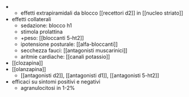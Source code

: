 - - effetti extrapiramidali da blocco [[recettori d2]] in [[nucleo striato]]
- effetti collaterali
	- sedazione: blocco h1
	- stimola prolattina
	- +peso: [[bloccanti 5-ht2]]
	- ipotensione posturale: [[alfa-bloccanti]]
	- secchezza fauci: [[antagonisti muscarinici]]
	- aritmie cardiache: [[canali potassio]]
- [[clozapina]]
- [[olanzapina]]
	- [[antagonisti d2]], [[antagonisti d1]], [[antagonisti 5-ht2]]
- efficaci su sintomi positivi e negativi
	- agranulocitosi in 1-2%